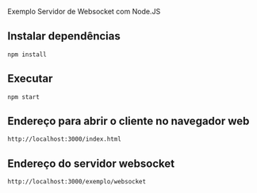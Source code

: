 Exemplo Servidor de Websocket com Node.JS

## Instalar dependências
```
npm install
```
## Executar

```
npm start
```

## Endereço para abrir o cliente no navegador web
```
http://localhost:3000/index.html
```

## Endereço do servidor websocket
```
http://localhost:3000/exemplo/websocket
```
